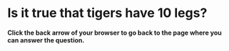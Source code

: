 # Is it true that tigers have 10 legs?

**Click the back arrow of your browser to go back to the page where you can answer the question.**